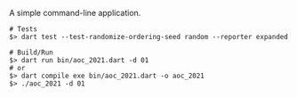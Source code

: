 A simple command-line application.

```
# Tests
$> dart test --test-randomize-ordering-seed random --reporter expanded

# Build/Run
$> dart run bin/aoc_2021.dart -d 01
# or
$> dart compile exe bin/aoc_2021.dart -o aoc_2021
$> ./aoc_2021 -d 01
```
